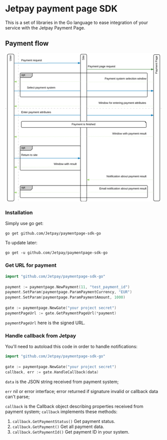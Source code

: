 # Jetpay payment page SDK

This is a set of libraries in the Go language to ease integration of your service
with the Jetpay Payment Page.

## Payment flow

![Payment flow](flow.png)

### Installation

Simply use go get:

`go get github.com/Jetpay/paymentpage-sdk-go`

To update later:

`go get -u github.com/Jetpay/paymentpage-sdk-go`

### Get URL for payment

```go
import "github.com/Jetpay/paymentpage-sdk-go"

payment := paymentpage.NewPayment(11, "test_payment_id")
payment.SetParam(paymentpage.ParamPaymentCurrency, "EUR")
payment.SetParam(paymentpage.ParamPaymentAmount, 1000)

gate := paymentpage.NewGate("your project secret")
paymentPageUrl := gate.GetPaymentPageUrl(*payment)
``` 

`paymentPageUrl` here is the signed URL.

### Handle callback from Jetpay

You'll need to autoload this code in order to handle notifications:

```go
import "github.com/Jetpay/paymentpage-sdk-go"

gate := paymentpage.NewGate("your project secret")
callback, err := gate.HandleCallback(data)
```

`data` is the JSON string received from payment system;

`err` nil or error interface; error returned if signature invalid or callback data can't parse;

`callback` is the Callback object describing properties received from payment system;
`callback` implements these methods: 
1. `callback.GetPaymentStatus()`
    Get payment status.
2. `callback.GetPayment()`
    Get all payment data.
3. `callback.GetPaymentId()`
    Get payment ID in your system.

